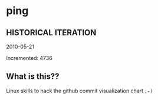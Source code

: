 # ping

## HISTORICAL ITERATION
2010-05-21

Incremented: 4736

## What is this?? 
Linux skills to hack the github commit visualization chart `;-)`
